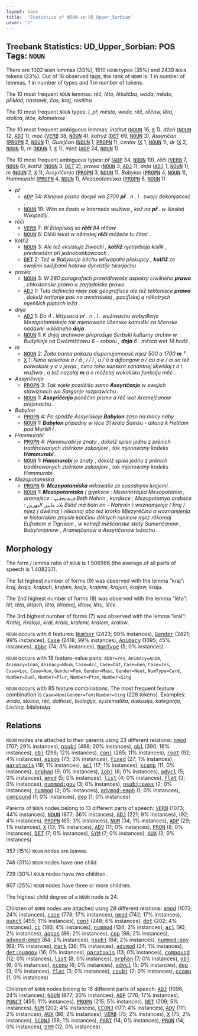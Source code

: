 ```yaml
---
layout: base
title:  'Statistics of NOUN in UD_Upper_Sorbian'
udver: '2'
---
```


## Treebank Statistics: UD_Upper_Sorbian: POS Tags: `NOUN`

There are 1002 `NOUN` lemmas (33%), 1510 `NOUN` types (35%) and 2439 `NOUN` tokens (23%).
Out of 16 observed tags, the rank of `NOUN` is: 1 in number of lemmas, 1 in number of types and 1 in number of tokens.

The 10 most frequent `NOUN` lemmas: <em>rěč, lěto, lětoličba, woda, město, přikład, nastawk, čas, kraj, rostlina</em>

The 10 most frequent `NOUN` types:  <em>l, př, město, woda, rěč, rěčow, lěta, stolica, lěće, kilometrow</em>

The 10 most frequent ambiguous lemmas: <em>institut</em> (<tt><a href="hsb-pos-NOUN.html">NOUN</a></tt> 16, <tt><a href="hsb-pos-X.html">X</a></tt> 1), <em>dźeń</em> (<tt><a href="hsb-pos-NOUN.html">NOUN</a></tt> 12, <tt><a href="hsb-pos-ADJ.html">ADJ</a></tt> 1), <em>móc</em> (<tt><a href="hsb-pos-VERB.html">VERB</a></tt> 38, <tt><a href="hsb-pos-NOUN.html">NOUN</a></tt> 4), <em>kotryž</em> (<tt><a href="hsb-pos-DET.html">DET</a></tt> 69, <tt><a href="hsb-pos-NOUN.html">NOUN</a></tt> 3), <em>Assyričan</em> (<tt><a href="hsb-pos-PROPN.html">PROPN</a></tt> 2, <tt><a href="hsb-pos-NOUN.html">NOUN</a></tt> 1), <em>Gutejčan</em> (<tt><a href="hsb-pos-NOUN.html">NOUN</a></tt> 1, <tt><a href="hsb-pos-PROPN.html">PROPN</a></tt> 1), <em>center</em> (<tt><a href="hsb-pos-X.html">X</a></tt> 1, <tt><a href="hsb-pos-NOUN.html">NOUN</a></tt> 1), <em>dr</em> (<tt><a href="hsb-pos-X.html">X</a></tt> 2, <tt><a href="hsb-pos-NOUN.html">NOUN</a></tt> 1), <em>m</em> (<tt><a href="hsb-pos-NOUN.html">NOUN</a></tt> 1, <tt><a href="hsb-pos-X.html">X</a></tt> 1), <em>mjez</em> (<tt><a href="hsb-pos-ADP.html">ADP</a></tt> 24, <tt><a href="hsb-pos-NOUN.html">NOUN</a></tt> 1)

The 10 most frequent ambiguous types:  <em>př</em> (<tt><a href="hsb-pos-ADP.html">ADP</a></tt> 34, <tt><a href="hsb-pos-NOUN.html">NOUN</a></tt> 19), <em>rěči</em> (<tt><a href="hsb-pos-VERB.html">VERB</a></tt> 7, <tt><a href="hsb-pos-NOUN.html">NOUN</a></tt> 6), <em>kotřiž</em> (<tt><a href="hsb-pos-NOUN.html">NOUN</a></tt> 3, <tt><a href="hsb-pos-DET.html">DET</a></tt> 2), <em>prawa</em> (<tt><a href="hsb-pos-NOUN.html">NOUN</a></tt> 3, <tt><a href="hsb-pos-ADJ.html">ADJ</a></tt> 1), <em>dnja</em> (<tt><a href="hsb-pos-ADJ.html">ADJ</a></tt> 1, <tt><a href="hsb-pos-NOUN.html">NOUN</a></tt> 1), <em>m</em> (<tt><a href="hsb-pos-NOUN.html">NOUN</a></tt> 2, <tt><a href="hsb-pos-X.html">X</a></tt> 1), <em>Assyričenjo</em> (<tt><a href="hsb-pos-PROPN.html">PROPN</a></tt> 3, <tt><a href="hsb-pos-NOUN.html">NOUN</a></tt> 1), <em>Babylon</em> (<tt><a href="hsb-pos-PROPN.html">PROPN</a></tt> 4, <tt><a href="hsb-pos-NOUN.html">NOUN</a></tt> 1), <em>Hammurabi</em> (<tt><a href="hsb-pos-PROPN.html">PROPN</a></tt> 4, <tt><a href="hsb-pos-NOUN.html">NOUN</a></tt> 1), <em>Mezopotamiska</em> (<tt><a href="hsb-pos-PROPN.html">PROPN</a></tt> 6, <tt><a href="hsb-pos-NOUN.html">NOUN</a></tt> 1)


* <em>př</em>
  * <tt><a href="hsb-pos-ADP.html">ADP</a></tt> 34: <em>Klinowe pismo docpě wo 2700 <b>př</b> . n . l . swoju dokonjanosć .</em>
  * <tt><a href="hsb-pos-NOUN.html">NOUN</a></tt> 19: <em>Wón so často w Interneće wužiwa , kaž na <b>př</b> . w šleskej Wikipediji .</em>
* <em>rěči</em>
  * <tt><a href="hsb-pos-VERB.html">VERB</a></tt> 7: <em>W Etiopiskej so <b>rěči</b> 84 rěčow .</em>
  * <tt><a href="hsb-pos-NOUN.html">NOUN</a></tt> 6: <em>Dlěši tekst w němskej <b>rěči</b> móžeće tu čitać .</em>
* <em>kotřiž</em>
  * <tt><a href="hsb-pos-NOUN.html">NOUN</a></tt> 3: <em>Ale tež eksistuja žiwochi , <b>kotřiž</b> njetrjebaja kislik , předewšěm při jednobańkowcach .</em>
  * <tt><a href="hsb-pos-DET.html">DET</a></tt> 2: <em>Tež w Babylonje běchu wliwapołni překupcy , <b>kotřiž</b> ze swojimi swójbami hotowe dynastije tworjachu .</em>
* <em>prawa</em>
  * <tt><a href="hsb-pos-NOUN.html">NOUN</a></tt> 3: <em>W 280 paragrafach prawidłowaše aspekty ciwilneho <b>prawa</b> , chłostanske prawo a zarjadniske prawo .</em>
  * <tt><a href="hsb-pos-ADJ.html">ADJ</a></tt> 1: <em>Tuta definicija njeje pak geografisce ale tež tektonisce <b>prawa</b> , dokelž teritorije pak na awstralskej , pacifiskej a někotrych mjeńšich platach leža .</em>
* <em>dnja</em>
  * <tt><a href="hsb-pos-ADJ.html">ADJ</a></tt> 1: <em>Do 4 . lěttysaca př . n . l . wužiwachu wobydlerjo Mezopotamiskeje tak mjenowane ličenske kamuški za ličenske nadawki wšědneho <b>dnja</b> .</em>
  * <tt><a href="hsb-pos-NOUN.html">NOUN</a></tt> 1: <em>K dnjej archiwow přeprošuje Serbski kulturny archiw w Budyšinje na Dwórnišćowu 6 - sobotu , <b>dnja</b> 6 . měrca wot 14 hodź .</em>
* <em>m</em>
  * <tt><a href="hsb-pos-NOUN.html">NOUN</a></tt> 2: <em>Žołta barba pokaza disponujomnosć mjez 500 a 1700 <b>m</b> ³ .</em>
  * <tt><a href="hsb-pos-X.html">X</a></tt> 1: <em>Nimo wokalow a / ā , i / ī , u / ū a diftongow o / au a e / ai so tež połwokale y a v jewja , nimo toho sanskrit sonantnej likwidaj ṛ a ḷ wužiwa , a tež nazalaj <b>m</b> a n móžetej wokalisku funkciju měć .</em>
* <em>Assyričenjo</em>
  * <tt><a href="hsb-pos-PROPN.html">PROPN</a></tt> 3: <em>Tak wjele pozdźišo samo <b>Assyričenjo</b> w swojich stawiznach wo Sargonje rozprawichu .</em>
  * <tt><a href="hsb-pos-NOUN.html">NOUN</a></tt> 1: <em><b>Assyričenjo</b> poněčim pismo a rěč wot Aramejčanow přejimachu .</em>
* <em>Babylon</em>
  * <tt><a href="hsb-pos-PROPN.html">PROPN</a></tt> 4: <em>Po spadźe Assyriskeje <b>Babylon</b> zaso na mocy naby .</em>
  * <tt><a href="hsb-pos-NOUN.html">NOUN</a></tt> 1: <em><b>Babylon</b> připadny w lěće 31 krala Šamšu - ditana k Hetitam pod Muršili I .</em>
* <em>Hammurabi</em>
  * <tt><a href="hsb-pos-PROPN.html">PROPN</a></tt> 4: <em>Hammurabi je znaty , dokelž spisa jednu z prěnich traděrowanych zběrkow zakonjow , tak mjenowany kodeks <b>Hammurabi</b> .</em>
  * <tt><a href="hsb-pos-NOUN.html">NOUN</a></tt> 1: <em><b>Hammurabi</b> je znaty , dokelž spisa jednu z prěnich traděrowanych zběrkow zakonjow , tak mjenowany kodeks Hammurabi .</em>
* <em>Mezopotamiska</em>
  * <tt><a href="hsb-pos-PROPN.html">PROPN</a></tt> 6: <em><b>Mezopotamiska</b> wikowaše ze susodnymi krajemi .</em>
  * <tt><a href="hsb-pos-NOUN.html">NOUN</a></tt> 1: <em><b>Mezopotamiska</b> ( grjeksce : Μεσοποταμία Mesopotamia , aramejsce : ܒܝܬܢܗܪܝܢ Beth Nahrin , kurdisce : Mezopotamya arabsce : بلاد مابين النهرين Bilād mā bain an - Nahrain ) woznamjenja ( kraj ) mjez ( dwěmaj ) rěkomaj abo tež krótko Mjezyrěčina a woznamjenja w historiskim zmysle kónčinu dólnych runinow mjez rěkomaj Eufratom a Tigrisom , w kotrejž měšćanske staty Sumeričanow , Babylonjanow , Aramejčanow a Assyričanow ležachu .</em>

## Morphology

The form / lemma ratio of `NOUN` is 1.506986 (the average of all parts of speech is 1.408237).

The 1st highest number of forms (9) was observed with the lemma “kraj”: <em>kraj, kraja, krajach, krajam, kraje, krajemi, krajom, krajow, kraju</em>.

The 2nd highest number of forms (8) was observed with the lemma “lěto”: <em>lět, lěta, lětach, lěto, lětomaj, lětow, lětu, lěće</em>.

The 3rd highest number of forms (7) was observed with the lemma “kral”: <em>Kralej, Kralojo, kral, krala, kralemi, kralom, kralow</em>.

`NOUN` occurs with 6 features: <tt><a href="hsb-feat-Number.html">Number</a></tt> (2423; 99% instances), <tt><a href="hsb-feat-Gender.html">Gender</a></tt> (2421; 99% instances), <tt><a href="hsb-feat-Case.html">Case</a></tt> (2418; 99% instances), <tt><a href="hsb-feat-Animacy.html">Animacy</a></tt> (1095; 45% instances), <tt><a href="hsb-feat-Abbr.html">Abbr</a></tt> (74; 3% instances), <tt><a href="hsb-feat-NumType.html">NumType</a></tt> (5; 0% instances)

`NOUN` occurs with 18 feature-value pairs: `Abbr=Yes`, `Animacy=Anim`, `Animacy=Inan`, `Animacy=Nhum`, `Case=Acc`, `Case=Dat`, `Case=Gen`, `Case=Ins`, `Case=Loc`, `Case=Nom`, `Gender=Fem`, `Gender=Masc`, `Gender=Neut`, `NumType=Card`, `Number=Dual`, `Number=Plur`, `Number=Ptan`, `Number=Sing`

`NOUN` occurs with 85 feature combinations.
The most frequent feature combination is `Case=Nom|Gender=Fem|Number=Sing` (228 tokens).
Examples: <em>woda, stolica, rěč, dołhosć, biologija, systematika, diskusija, kategorija, Lisćina, biblioteka</em>


## Relations

`NOUN` nodes are attached to their parents using 23 different relations: <tt><a href="hsb-dep-nmod.html">nmod</a></tt> (707; 29% instances), <tt><a href="hsb-dep-nsubj.html">nsubj</a></tt> (498; 20% instances), <tt><a href="hsb-dep-obl.html">obl</a></tt> (390; 16% instances), <tt><a href="hsb-dep-obj.html">obj</a></tt> (296; 12% instances), <tt><a href="hsb-dep-conj.html">conj</a></tt> (265; 11% instances), <tt><a href="hsb-dep-root.html">root</a></tt> (92; 4% instances), <tt><a href="hsb-dep-appos.html">appos</a></tt> (73; 3% instances), <tt><a href="hsb-dep-fixed.html">fixed</a></tt> (27; 1% instances), <tt><a href="hsb-dep-parataxis.html">parataxis</a></tt> (19; 1% instances), <tt><a href="hsb-dep-acl.html">acl</a></tt> (17; 1% instances), <tt><a href="hsb-dep-xcomp.html">xcomp</a></tt> (11; 0% instances), <tt><a href="hsb-dep-orphan.html">orphan</a></tt> (9; 0% instances), <tt><a href="hsb-dep-iobj.html">iobj</a></tt> (8; 0% instances), <tt><a href="hsb-dep-advcl.html">advcl</a></tt> (5; 0% instances), <tt><a href="hsb-dep-amod.html">amod</a></tt> (5; 0% instances), <tt><a href="hsb-dep-list.html">list</a></tt> (4; 0% instances), <tt><a href="hsb-dep-flat.html">flat</a></tt> (3; 0% instances), <tt><a href="hsb-dep-nummod-gov.html">nummod:gov</a></tt> (3; 0% instances), <tt><a href="hsb-dep-nsubj-pass.html">nsubj:pass</a></tt> (2; 0% instances), <tt><a href="hsb-dep-nummod.html">nummod</a></tt> (2; 0% instances), <tt><a href="hsb-dep-advmod-emph.html">advmod:emph</a></tt> (1; 0% instances), <tt><a href="hsb-dep-compound.html">compound</a></tt> (1; 0% instances), <tt><a href="hsb-dep-dep.html">dep</a></tt> (1; 0% instances)

Parents of `NOUN` nodes belong to 13 different parts of speech: <tt><a href="hsb-pos-VERB.html">VERB</a></tt> (1073; 44% instances), <tt><a href="hsb-pos-NOUN.html">NOUN</a></tt> (877; 36% instances), <tt><a href="hsb-pos-ADJ.html">ADJ</a></tt> (221; 9% instances),  (92; 4% instances), <tt><a href="hsb-pos-PROPN.html">PROPN</a></tt> (65; 3% instances), <tt><a href="hsb-pos-NUM.html">NUM</a></tt> (34; 1% instances), <tt><a href="hsb-pos-ADP.html">ADP</a></tt> (29; 1% instances), <tt><a href="hsb-pos-X.html">X</a></tt> (13; 1% instances), <tt><a href="hsb-pos-ADV.html">ADV</a></tt> (11; 0% instances), <tt><a href="hsb-pos-PRON.html">PRON</a></tt> (8; 0% instances), <tt><a href="hsb-pos-DET.html">DET</a></tt> (7; 0% instances), <tt><a href="hsb-pos-SYM.html">SYM</a></tt> (7; 0% instances), <tt><a href="hsb-pos-AUX.html">AUX</a></tt> (2; 0% instances)

357 (15%) `NOUN` nodes are leaves.

746 (31%) `NOUN` nodes have one child.

729 (30%) `NOUN` nodes have two children.

607 (25%) `NOUN` nodes have three or more children.

The highest child degree of a `NOUN` node is 24.

Children of `NOUN` nodes are attached using 28 different relations: <tt><a href="hsb-dep-amod.html">amod</a></tt> (1073; 24% instances), <tt><a href="hsb-dep-case.html">case</a></tt> (778; 17% instances), <tt><a href="hsb-dep-nmod.html">nmod</a></tt> (742; 17% instances), <tt><a href="hsb-dep-punct.html">punct</a></tt> (495; 11% instances), <tt><a href="hsb-dep-conj.html">conj</a></tt> (248; 6% instances), <tt><a href="hsb-dep-det.html">det</a></tt> (202; 4% instances), <tt><a href="hsb-dep-cc.html">cc</a></tt> (186; 4% instances), <tt><a href="hsb-dep-nummod.html">nummod</a></tt> (134; 3% instances), <tt><a href="hsb-dep-acl.html">acl</a></tt> (90; 2% instances), <tt><a href="hsb-dep-appos.html">appos</a></tt> (86; 2% instances), <tt><a href="hsb-dep-cop.html">cop</a></tt> (86; 2% instances), <tt><a href="hsb-dep-advmod-emph.html">advmod:emph</a></tt> (84; 2% instances), <tt><a href="hsb-dep-nsubj.html">nsubj</a></tt> (84; 2% instances), <tt><a href="hsb-dep-nummod-gov.html">nummod:gov</a></tt> (62; 1% instances), <tt><a href="hsb-dep-mark.html">mark</a></tt> (36; 1% instances), <tt><a href="hsb-dep-advmod.html">advmod</a></tt> (24; 1% instances), <tt><a href="hsb-dep-det-numgov.html">det:numgov</a></tt> (16; 0% instances), <tt><a href="hsb-dep-parataxis.html">parataxis</a></tt> (13; 0% instances), <tt><a href="hsb-dep-compound.html">compound</a></tt> (12; 0% instances), <tt><a href="hsb-dep-list.html">list</a></tt> (8; 0% instances), <tt><a href="hsb-dep-orphan.html">orphan</a></tt> (7; 0% instances), <tt><a href="hsb-dep-obj.html">obj</a></tt> (6; 0% instances), <tt><a href="hsb-dep-xcomp.html">xcomp</a></tt> (6; 0% instances), <tt><a href="hsb-dep-advcl.html">advcl</a></tt> (5; 0% instances), <tt><a href="hsb-dep-dep.html">dep</a></tt> (3; 0% instances), <tt><a href="hsb-dep-flat.html">flat</a></tt> (3; 0% instances), <tt><a href="hsb-dep-csubj.html">csubj</a></tt> (2; 0% instances), <tt><a href="hsb-dep-ccomp.html">ccomp</a></tt> (1; 0% instances)

Children of `NOUN` nodes belong to 16 different parts of speech: <tt><a href="hsb-pos-ADJ.html">ADJ</a></tt> (1096; 24% instances), <tt><a href="hsb-pos-NOUN.html">NOUN</a></tt> (877; 20% instances), <tt><a href="hsb-pos-ADP.html">ADP</a></tt> (776; 17% instances), <tt><a href="hsb-pos-PUNCT.html">PUNCT</a></tt> (495; 11% instances), <tt><a href="hsb-pos-PROPN.html">PROPN</a></tt> (215; 5% instances), <tt><a href="hsb-pos-DET.html">DET</a></tt> (209; 5% instances), <tt><a href="hsb-pos-NUM.html">NUM</a></tt> (202; 4% instances), <tt><a href="hsb-pos-CCONJ.html">CCONJ</a></tt> (177; 4% instances), <tt><a href="hsb-pos-ADV.html">ADV</a></tt> (111; 2% instances), <tt><a href="hsb-pos-AUX.html">AUX</a></tt> (86; 2% instances), <tt><a href="hsb-pos-VERB.html">VERB</a></tt> (75; 2% instances), <tt><a href="hsb-pos-X.html">X</a></tt> (75; 2% instances), <tt><a href="hsb-pos-SCONJ.html">SCONJ</a></tt> (58; 1% instances), <tt><a href="hsb-pos-PART.html">PART</a></tt> (14; 0% instances), <tt><a href="hsb-pos-PRON.html">PRON</a></tt> (14; 0% instances), <tt><a href="hsb-pos-SYM.html">SYM</a></tt> (12; 0% instances)

